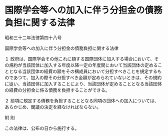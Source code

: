 # 国際学会等への加入に伴う分担金の債務負担に関する法律

昭和三十二年法律第四十八号

国際学会等への加入に伴う分担金の債務負担に関する法律

１ 政府は、国際学会その他これに類する国際団体に加入する場合において、その規約が当該団体に加入する年度以降一定の年度間において当該団体の定めることとなる当該団体の経費の額をその構成員において分担すべきことを規定するものであつて、加入の際その分担すべき金額が定められていないときは、その規約に従い、当該団体に加入することにより、当該団体が定めることとなる当該団体の経費の分担金に係る債務を負担することができる。

２ 前項に規定する債務を負担することとなる同項の団体への加入については、あらかじめ、閣議の決定を経なければならない。

附 則

この法律は、公布の日から施行する。
